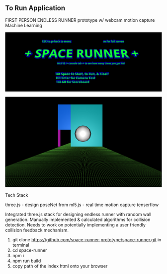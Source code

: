 ## To Run Application

FIRST PERSON ENDLESS RUNNER prototype w/ webcam motion capture Machine Learning

![space-runner-homescreen](space-runner.png)

![space-runner-gameplay](space-runner-gameplay.png)

Tech Stack

three.js - design
poseNet from ml5.js - real time motion capture
tenserflow

Integrated three.js stack for designing endless runner with random wall generation.
Manually implemented & calculated algorithms for collision detection.
Needs to work on potentially implementing a user friendly collision feedback mechanism.

1. git clone https://github.com/space-runner-prototype/space-runner.git in terminal
2. cd space-runner
3. npm i
4. npm run build
5. copy path of the index html onto your browser
